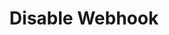 ---
title: Disable Webhook
excerpt: Lets you disable a specific Webhook account.
api:
  file: organization-1.json
  operationId: disable-webhook
deprecated: false
hidden: true
metadata:
  title: ''
  description: ''
  robots: index
next:
  description: ''
---